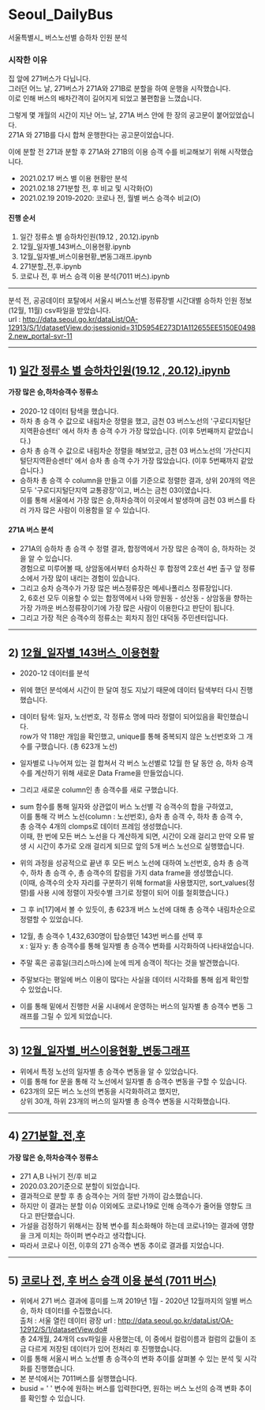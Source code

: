 # Seoul_DailyBus
서울특별시_ 버스노선별 승하차 인원 분석

### 시작한 이유   
집 앞에 271버스가 다닙니다.  
그러던 어느 날, 271버스가 271A와 271B로 분할을 하여 운행을 시작했습니다.   
이로 인해 버스의 배차간격이 길어지게 되었고 불편함을 느꼈습니다.  
   
그렇게 몇 개월의 시간이 지난 어느 날, 271A 버스 안에 한 장의 공고문이 붙어있었습니다.   
271A 와 271B를 다시 합쳐 운행한다는 공고문이었습니다.   
  
이에 분할 전 271과 분할 후 271A와 271B의 이용 승객 수를 비교해보기 위해 시작했습니다.  
   
* 2021.02.17 버스 별 이용 현황만 분석 
* 2021.02.18 271분할 전, 후 비교 및 시각화(O)  
* 2021.02.19 2019-2020: 코로나 전, 월별 버스 승객수 비교(O)  

#### 진행 순서
1) 일간 정류소 별 승하차인원(19.12 , 20.12).ipynb
2) 12월_일자별_143버스_이용현황.ipynb
3) 12월_일자별_버스이용현황_변동그래프.ipynb
4) 271분할_전,후.ipynb
5) 코로나 전, 후 버스 승객 이용 분석(7011 버스).ipynb
---- 
     
분석 전, 공공데이터 포탈에서 서울시 버스노선별 정류장별 시간대별 승하차 인원 정보 (12월, 11월) csv파일을 받았습니다.   
url : http://data.seoul.go.kr/dataList/OA-12913/S/1/datasetView.do;jsessionid=31D5954E273D1A112655EE5150E04982.new_portal-svr-11 

----
   
## 1) [일간 정류소 별 승하차인원(19.12 , 20.12).ipynb](https://github.com/heonsooo/Bus_Stations/blob/main/%EC%9D%BC%EA%B0%84%20%EC%A0%95%EB%A5%98%EC%86%8C%20%EB%B3%84%20%EC%8A%B9%ED%95%98%EC%B0%A8%EC%9D%B8%EC%9B%90(19.12%20%2C%2020.12).ipynb)  
#### 가장 많은 승,하차승객수 정류소  
- 2020-12  데이터 탐색을 했습니다.  
- 하차 총 승객 수 값으로 내림차순 정렬을 했고, 금천 03 버스노선의 '구로디지털단지역환승센터' 에서 하차 총 승객 수가 가장 많았습니다. (이후 5번째까지 같았습니다.)  
- 승차 총 승객 수 값으로 내림차순 정렬을 해보았고, 금천 03 버스노선의 '가산디지털단지역환승센터' 에서 승차 총 승객 수가 가장 많았습니다. (이후 5번째까지 같았습니다.)  
- 승하차 총 승객 수 column을 만들고 이를 기준으로 정렬한 결과, 상위 20개의 역은 모두 '구로디지털단지역 교통광장'이고, 버스는 금천 03이였습니다.  
  이를 통해 서울에서 가장 많은 승,하차승객이 이곳에서 발생하며 금천 03 버스를 타러 가자 많은 사람이 이용함을 알 수 있습니다.    
     
#### 271A 버스 분석  
- 271A의 승하차 총 승객 수 정렬 결과, 합정역에서 가장 많은 승객이 승, 하차하는 것을 알 수 있습니다.  
  경험으로 미루어볼 때, 상암동에서부터 승차하신 후 합정역 2호선 4번 출구 앞 정류소에서 가장 많이 내리는 경험이 있습니다.  
- 그리고 승차 승객수가 가장 많은 버스정류장은 메세나폴리스 정류장입니다.    
2, 6호선 모두 이용할 수 있는 합정역에서 나와 망원동 - 성산동 - 상암동을 향하는 가장 가까운 버스정류장이기에 가장 많은 사람이 이용한다고 판단이 됩니다.  
- 그리고 가장 적은 승객수의 정류소는 회차지 점인 대덕동 주민센터입니다.  
     
     
-----
## 2) [12월_일자별_143버스_이용현황](https://github.com/heonsooo/Bus_Stations/blob/main/12%EC%9B%94_%EC%9D%BC%EC%9E%90%EB%B3%84_%EB%B2%84%EC%8A%A4_%EC%9D%B4%EC%9A%A9%ED%98%84%ED%99%A9(143%EB%B2%84%EC%8A%A4).ipynb)     
  
- 2020-12 데이터를 분석
- 위에 했던 분석에서 시간이 한 달여 정도 지났기 때문에 데이터 탐색부터 다시 진행했습니다.  
- 데이터 탐색: 일자, 노선번호, 각 정류소 명에 따라 정렬이 되어있음을 확인했습니다.  
  row가 약 118만 개임을 확인했고, unique를 통해 중복되지 않은 노선번호와 그 개수를 구했습니다. (총 623개 노선)   
- 일자별로 나누어져 있는 걸 합쳐서 각 버스 노선별로 12월 한 달 동안 승, 하차 승객수를 계산하기 위해 새로운 Data Frame을 만들었습니다.  
- 그리고 새로운 column인 총 승객수를 새로 구했습니다.  
- sum 함수를 통해 일자와 상관없이 버스 노선별 각 승객수의 합을 구하였고,   
  이를 통해 각 버스 노선(column : 노선번호), 승차 총 승객 수, 하차 총 승객 수,  
  총 승객수 4개의 clomps로 데이터 프레임 생성했습니다.   
  이때, 한 번에 모든 버스 노선을 다 계산하게 되면, 시간이 오래 걸리고 만약 오류 발생 시 시간이 추가로 오래 걸리게 되므로 앞의 5개 버스 노선으로 실행했습니다.
- 위의 과정을 성공적으로 끝낸 후 모든 버스 노선에 대하여 노선번호, 승차 총 승객 수, 하차 총 승객 수, 총 승객수의 칼럼을 가지 data frame을 생성했습니다.    
  (이때, 승객수의 숫자 자리를 구분하기 위해 format을 사용했지만, sort_values(정렬)를 사용 시에 정렬이 자릿수별 크기로 정렬이 되어 이를 철회했습니다.)    
- 그 후 in[17]에서 볼 수 있듯이, 총 623개 버스 노선에 대해 총 승객수 내림차순으로 정렬할 수 있었습니다.  
- 12월, 총 승객수 1,432,630명이 탑승했던 143번 버스를 선택 후  
  x : 일자 y: 총 승객수를 통해 일자별 총 승객수 변화를 시각화하여 나타내었습니다.   
- 주말 혹은 공휴일(크리스마스)에 눈에 띄게 승객이 적다는 것을 발견했습니다.    
- 주말보다는 평일에 버스 이용이 많다는 사실을 데이터 시각화를 통해 쉽게 확인할 수 있었습니다.
   
   
- 이를 통해 밑에서 진행한 서울 시내에서 운영하는 버스의 일자별 총 승객수 변동 그래프를 그릴 수 있게 되었습니다.
   
   
   ----
## 3) [12월_일자별_버스이용현황_변동그래프](https://github.com/heonsooo/Bus_Stations/blob/main/12%EC%9B%94_%EC%9D%BC%EC%9E%90%EB%B3%84_%EB%B2%84%EC%8A%A4%EC%9D%B4%EC%9A%A9%ED%98%84%ED%99%A9_%EB%B3%80%EB%8F%99%EA%B7%B8%EB%9E%98%ED%94%84.ipynb)    

- 위에서 특정 노선의 일자별 총 승객수 변동을 알 수 있었습니다. 
- 이를 통해 for 문을 통해 각 노선에서 일자별 총 승객수 변동을 구할 수 있습니다.  
- 623개의 모든 버스 노선의 변동을 시각화하려고 했지만,  
 상위 30개, 하위 23개의 버스의 일자별 총 승객수 변동을 시각화했습니다.  
  
 ----
   
## 4) [271분할_전,후](https://github.com/heonsooo/Bus_Stations/blob/main/271%EB%B6%84%ED%95%A0_%EC%A0%84%2C%ED%9B%84.ipynb)  
#### 가장 많은 승,하차승객수 정류소  
- 271 A,B 나뉘기 전/후 비교
- 2020.03.20기준으로 분할이 되었습니다.  
- 결과적으로 분할 후 총 승객수는 거의 절반 가까이 감소했습니다.  
- 하지만 이 결과는 분할 이슈 이외에도 코로나19로 인해 승객수가 줄어들 영향도 크다고 판단했습니다.  
- 가설을 검정하기 위해서는 잠복 변수를 최소화해야 하는데 코로나19는 결과에 영향을 크게 미치는 하이퍼 변수라고 생각합니다. 
- 따라서 코로나 이전, 이후의 271 승객수 변동 추이로 결과를 지었습니다.   

----
  
## 5) [코로나 전, 후 버스 승객 이용 분석 (7011 버스)](https://github.com/heonsooo/Bus_Stations/blob/main/%EC%BD%94%EB%A1%9C%EB%82%98%20%EC%A0%84%2C%20%ED%9B%84%20%EB%B2%84%EC%8A%A4%20%EC%8A%B9%EA%B0%9D%20%EC%9D%B4%EC%9A%A9%20%EB%B6%84%EC%84%9D%20(7011%20%EB%B2%84%EC%8A%A4).ipynb)

- 위에서 271 버스 결과에 흥미를 느껴 2019년 1월 - 2020년 12월까지의 일별 버스 승, 하차 데이터를 수집했습니다.  
  출처 : 서울 열린 데이터 광장 url : http://data.seoul.go.kr/dataList/OA-12912/S/1/datasetView.do#   
  총 24개월, 24개의 csv파일을 사용했는데, 이 중에서 컬럼이름과 컬럼의 값들이 조금 다르게 저장된 데이터가 있어 전처리 후 진행했습니다.  
- 이를 통해 서울시 버스 노선별 총 승객수의 변화 추이를 살펴볼 수 있는 분석 및 시각화를 진행했습니다.
- 본 분석에서는 7011버스를 실행했습니다.
- busid = '  ' 변수에 원하는 버스를 입력한다면, 원하는 버스 노선의 승객 변화 추이를 확인할 수 있습니다.
